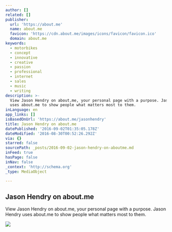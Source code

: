 ```yaml
---
author: []
related: []
publisher:
  url: 'https://about.me'
  name: about.me
  favicon: 'https://cdn.about.me/images/icons/favicon/favicon.ico'
  domain: about.me
keywords:
  - motorbikes
  - concept
  - innovative
  - creative
  - passion
  - professional
  - internet
  - sales
  - music
  - writing
description: >-
  View Jason Hendry on about.me, your personal page with a purpose. Jason Hendry
  uses about.me to show people what matters most to them.
inLanguage: en
app_links: []
isBasedOnUrl: 'https://about.me/jasonhendry'
title: Jason Hendry on about.me
datePublished: '2016-09-02T01:35:05.178Z'
dateModified: '2016-08-30T00:52:26.292Z'
via: {}
starred: false
sourcePath: _posts/2016-09-02-jason-hendry-on-aboutme.md
inFeed: true
hasPage: false
inNav: false
_context: 'http://schema.org'
_type: MediaObject

---
```

<article style=""><h1>Jason Hendry on about.me</h1><p>View Jason Hendry on about.me, your personal page with a purpose. Jason Hendry uses about.me to show people what matters most to them.</p><img src="https://aboutme.imgix.net/background/users/j/a/s/jasonhendry_1415862306_13.jpg?w=1200&amp;h=630&amp;q=80&amp;dpr=1&amp;auto=format&amp;fit=max&amp;rect=0,90,1400,735" /></article>